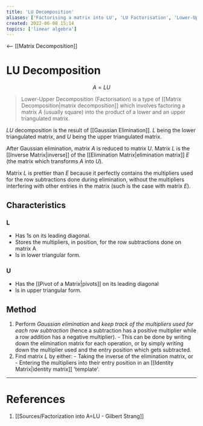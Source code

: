 ```yaml
---
title: 'LU Decomposition'
aliases: ['Factorising a matrix into LU', 'LU Factorisation', 'Lower-Upper Factorisation', 'Lower-Upper Decomposition']
created: 2022-06-08 15;14
topics: ['linear algebra']
---
```

<-- [[Matrix Decomposition]]
# LU Decomposition

$$A=LU$$

>Lower-Upper Decomposition (Factorisation) is a type of [[Matrix Decomposition|matrix decomposition]] which involves factoring a matrix $A$ (usually square) into the product of a lower and an upper triangulated matrix.

$LU$ decomposition is the result of [[Gaussian Elimination]]. 
$L$ being the lower triangulated matrix, and
$U$ being the upper triangulated matrix.

After Gaussian elimination, matrix $A$ is reduced to matrix $U$. Matrix $L$ is the [[Inverse Matrix|inverse]] of the [[Elimination Matrix|elimination matrix]] $E$ (the matrix which transforms $A$ into $U$). 

Matrix $L$ is prettier than $E$ because it perfectly contains the multipliers used for the row subtractions done during elimination, without the multipliers interfering with other entries in the matrix (such is the case with matrix $E$).

## Characteristics
### L
- Has 1s on its leading diagonal.
- Stores the multipliers, in position, for the row subtractions done on matrix A
- Is in lower triangular form.
### U
- Has the [[Pivot of a Matrix|pivots]] on its leading diagonal
- Is in upper triangular form.

## Method
1. Perform *Gaussian elimination* and *keep track of the multipliers used for each row subtraction* (hence a subtraction has a positive multiplier while a row addition has a negative multiplier).
	   - This can be done by writing down the elimination matrix for each operation, or by simply writing down the multiplier used and the entry position which gets subtracted.
2. Find matrix $L$ by either:
	   - Taking the inverse of the elimination matrix, or
	   - Entering the multipliers into their entry position in an [[Identity Matrix|identity matrix]] 'template'.



---
# References
1.  [[Sources/Factorization into A=LU - Gilbert Strang]]